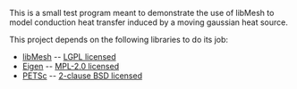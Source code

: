 This is a small test program meant to demonstrate the use of libMesh to model
conduction heat transfer induced by a moving gaussian heat source.

This project depends on the following libraries to do its job:
- [libMesh](http://libmesh.github.io/) --  [LGPL licensed](https://www.gnu.org/licenses/lgpl-3.0.en.html)
- [Eigen](http://eigen.tuxfamily.org) -- [MPL-2.0 licensed](https://www.mozilla.org/en-US/MPL/2.0/)
- [PETSc](https://www.mcs.anl.gov/petsc/) -- [2-clause BSD licensed](https://www.mcs.anl.gov/petsc/documentation/license.html)
